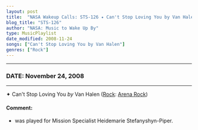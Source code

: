 ```yaml
---
layout: post
title:  "NASA Wakeup Calls: STS-126 ✦ Can't Stop Loving You by Van Halen ✧ November 24, 2008"
blog_title: "STS-126"
author: "NASA: Music to Wake Up By"
type: MusicPlaylist
date_modified: 2008-11-24
songs: ["Can't Stop Loving You by Van Halen"]
genres: ["Rock"]
---
```


----
### DATE: November 24, 2008
----
✦ Can't Stop Loving You *by* Van Halen ([Rock](https://www.discogs.com/genre/Rock): [Arena Rock](https://www.discogs.com/style/Arena%20Rock)) <a target="blank_" href="https://www.discogs.com/Van-Halen-Cant-Stop-Loving-You/release/2024900">
    <i class="fas fa-compact-disc"
       title="Discogs entry for this song"
       alt="Discogs entry for this song"
       style="font-size: 1.1em;"></i></a>
    

#### Comment:
* was played for Mission Specialist Heidemarie Stefanyshyn-Piper.



<br/>
<center>
	<a target="_blank"
	   href="https://twitter.com/intent/tweet?hashtags=Space,NASA,Playlist,NASAWakeupCalls,SpaceProgram&text=🚀 {{ page.author}}, {{ page.title }}. {{ site.url }}{{ page.url }}&via=nasawakeupcalls"><i class="fab fa-twitter" title="Tweet this page" alt="Tweet this page" style="font-size: 1.3em;"></i></a>
	&nbsp; 	<i class="fas fa-user-astronaut" style="font-size: 1.5em;"></i> &nbsp;
    <a id="custom_amazon_link"
       type="amzn" search="#"
       category="popular music">
    <i class="fab fa-amazon" style="font-size: 1.3em;"></i></a>
</center>

<!-- Randomly resolve an individual entry from a song array -->
<script src="/assets/javascript/seedrandom.min.js"></script>
<script>
  var wake_me_up = ["Can't Stop Loving You by Van Halen"];
  var prng = new Math.seedrandom();
  function randomSong() {
    song = wake_me_up[Math.floor(Math.random() * wake_me_up.length)];
    var amazon_link = document.getElementById("custom_amazon_link");
    amazon_link.setAttribute("search", song);
  }
  window.onload = randomSong();
</script>
